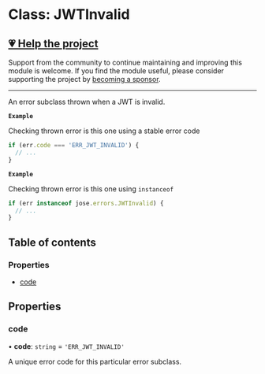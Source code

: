 # Class: JWTInvalid

## [💗 Help the project](https://github.com/sponsors/panva)

Support from the community to continue maintaining and improving this module is welcome. If you find the module useful, please consider supporting the project by [becoming a sponsor](https://github.com/sponsors/panva).

---

An error subclass thrown when a JWT is invalid.

**`Example`**

Checking thrown error is this one using a stable error code

```js
if (err.code === 'ERR_JWT_INVALID') {
  // ...
}
```

**`Example`**

Checking thrown error is this one using `instanceof`

```js
if (err instanceof jose.errors.JWTInvalid) {
  // ...
}
```

## Table of contents

### Properties

- [code](util_errors.JWTInvalid.md#code)

## Properties

### code

• **code**: `string` = `'ERR_JWT_INVALID'`

A unique error code for this particular error subclass.
